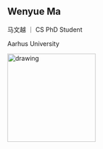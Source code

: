 ## Wenyue Ma
马文越 ｜ CS PhD Student

Aarhus University

<!-- ![Drag Racing](pic/slef.jpg) -->
<img src="pic/slefv.jpg" alt="drawing" width="200"/>